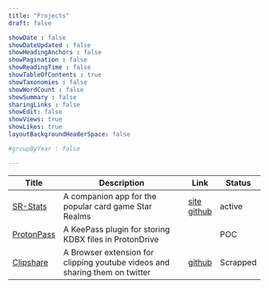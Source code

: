 ```yaml
---
title: "Projects"
draft: false

showDate : false
showDateUpdated : false
showHeadingAnchors : false
showPagination : false
showReadingTime : false
showTableOfContents : true
showTaxonomies : false 
showWordCount : false
showSummary : false
sharingLinks : false
showEdit: false
showViews: true
showLikes: true
layoutBackgroundHeaderSpace: false

#groupByYear : false

---
```

<table>
    <thead>
        <tr>
            <th>Title</th>
            <th>Description</th>
            <th>Link</th>
            <th>Status</th>
        </tr>
    </thead>
    <tbody>
         <tr>
            <td><a target="_blank" href="/projects/sr-stats">SR-Stats</a></td>
            <td>A companion app for the popular card game Star Realms</td>
            <td><a target="_blank" href="https://sr-stats.app">site</a></br><a target="_blank" href="https://github.com/dhaven/sr-stats">github</a></td>
            <td>
                <div class="flex justify-center px-2 py-1 mx-2 rounded-full bg-primary-100 dark:bg-primary-900">
                    <span class="font-medium text-primary-700 dark:text-primary-400">
                        active
                    </span>
                </div>
            </td>
        </tr>
        <tr>
            <td><a target="_blank" href="/projects/protonpass">ProtonPass</a></td>
            <td>A KeePass plugin for storing KDBX files in ProtonDrive</td>
            <td></td>
            <td>
                <div class="flex justify-center px-2 py-1 mx-2 rounded-full bg-blue-100 dark:bg-blue-900">
                    <span class="font-medium text-blue-700 dark:text-blue-400">
                        POC
                    </span>
                </div>
            </td>
        </tr>
        <tr>
            <td><a target="_blank" href="/projects/clipshare">Clipshare</a></td>
            <td>A Browser extension for clipping youtube videos and sharing them on twitter</td>
            <td><a target="_blank" href="https://github.com/dhaven/Clipshare">github</a></td>
            <td>
                <div class="flex items-center px-2 py-1 mx-2 rounded-full bg-rose-100 dark:bg-rose-900">
                    <span class="font-medium text-rose-700 dark:text-rose-400">
                        Scrapped
                    </span>
                </div>
            </td>
        </tr>
    </tbody>
</table>